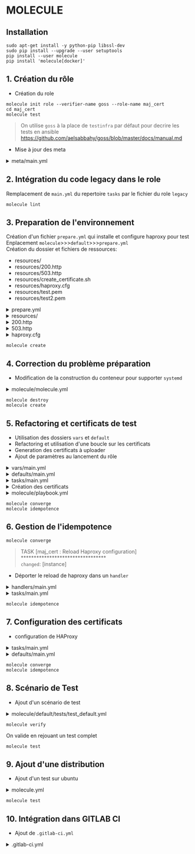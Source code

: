 # MOLECULE

## Installation

```shell
sudo apt-get install -y python-pip libssl-dev
sudo pip install --upgrade --user setuptools
pip install --user molecule
pip install 'molecule[docker]'
```

## 1. Création du rôle

* Création du role

```shell
molecule init role --verifier-name goss --role-name maj_cert
cd maj_cert
molecule test
```

> On utilise `goss` à la place de `testinfra` par défaut pour decrire les tests en ansible<br>
> <https://github.com/aelsabbahy/goss/blob/master/docs/manual.md>

* Mise à jour des meta

<details><summary>meta/main.yml</summary>
<p>

```yml
---
galaxy_info:
  author: Mikaël LE BERRE
  description: Configuration des certificats HAProxy
  company: MLB
  license: Private
  min_ansible_version: 1.2
  platforms:
  - name: Centos
    versions:
    - 7
  - name: Ubuntu
    versions:
    - 16.04
  galaxy_tags: []
dependencies: []
```

</p>
</details>

## 2. Intégration du code legacy dans le role

Remplacement de `main.yml` du repertoire `tasks` par le fichier du role `legacy`

```shell
molecule lint
```

## 3. Preparation de l'environnement

Création d'un fichier `prepare.yml` qui installe et configure haproxy pour test<br>
Enplacement `molecule`>>>`default`>>>`prepare.yml`<br>
Création du dossier et fichiers de ressources:

* resources/
* resources/200.http
* resources/503.http
* resources/create_certificate.sh
* resources/haproxy.cfg
* resources/test.pem
* resources/test2.pem

<details><summary>prepare.yml</summary>
<p>

```yml
---

- name: "Prepare"
  hosts: all
  become: yes

  vars:
    haproxy_dir: "/etc/haproxy"

  tasks:
    - name: "Prepare : Install haproxy"
      package:
        name: "haproxy"
        state: present

    - name: "Prepare : Install openssl"
      package:
        name: "openssl"
        state: present

    - name: "Prepare : generate certificate"
      shell: |
        openssl genrsa -out {{ haproxy_dir }}/default.key 2048
        openssl req -new -key {{ haproxy_dir }}/default.key -out {{ haproxy_dir }}/default.csr -subj "/C=GB/ST=London/L=London/O=Global Security/OU=IT Department/CN=default.com"
        openssl x509 -req -days 365 -in {{ haproxy_dir }}/default.csr -signkey {{ haproxy_dir }}/default.key -out {{ haproxy_dir }}/default.crt
        cat {{ haproxy_dir }}/default.key {{ haproxy_dir }}/default.crt > {{ haproxy_dir }}/default.pem

    - name: "Prepare : copy resources"
      copy:
        src: "{{ item }}"
        dest: "{{ haproxy_dir }}"
      with_items:
        - resources/200.http
        - resources/503.http
        - resources/haproxy.cfg

    - name: "Prepare : reload Haproxy configuration"
      service:
        name: "haproxy"
        state: reloaded
```

</p>
</details>

<details><summary>resources/</summary>
<p>

```html
mkdir -p molecule/default/resources
```

</p>
</details>

<details><summary>200.http</summary>
<p>

```html
HTTP/1.0 200 OK
Cache-Control: no-cache
Connection: close
Content-Type: text/html

<html>
    <title>200 OK</title>
    <body>
        <h1>200 OK</h1>
    </body>
</html>
```

</p>
</details>

<details><summary>503.http</summary>
<p>

```html
HTTP/1.0 503 Service Unavailable
Cache-Control: no-cache
Connection: close
Content-Type: text/html

<html>
    <title>503 Service Unavailable</title>
    <body>
        <h1>503 Service Unavailable</h1>
    </body>
</html>
```

</p>
</details>

<details><summary>haproxy.cfg</summary>
<p>

```ini
global
    log         127.0.0.1 len 4096 local2
    chroot      /var/lib/haproxy
    pidfile     /var/run/haproxy.pid
    user        haproxy
    group       haproxy
    tune.ssl.default-dh-param 2048
    ssl-default-bind-ciphers ECDHE-RSA-AES128-GCM-SHA256:ECDHE-ECDSA-AES128-GCM-SHA256:ECDHE-RSA-AES256-GCM-SHA384:ECDHE-ECDSA-AES256-GCM-SHA384:DHE-RSA-AES128-GCM-SHA256:DHE-DSS-AES128-GCM-SHA256:kEDH+AESGCM:ECDHE-RSA-AES128-SHA256:ECDHE-ECDSA-AES128-SHA256:ECDHE-RSA-AES128-SHA:ECDHE-ECDSA-AES128-SHA:ECDHE-RSA-AES256-SHA384:ECDHE-ECDSA-AES256-SHA384:ECDHE-RSA-AES256-SHA:ECDHE-ECDSA-AES256-SHA:DHE-RSA-AES128-SHA256:DHE-RSA-AES128-SHA:DHE-DSS-AES128-SHA256:DHE-RSA-AES256-SHA256:DHE-DSS-AES256-SHA:DHE-RSA-AES256-SHA:AES128-GCM-SHA256:AES256-GCM-SHA384:AES128-SHA256:AES256-SHA256:AES128-SHA:AES256-SHA:AES:CAMELLIA:DES-CBC3-SHA:!aNULL:!eNULL:!EXPORT:!DES:!RC4:!MD5:!PSK:!aECDH:!EDH-DSS-DES-CBC3-SHA:!EDH-RSA-DES-CBC3-SHA:!KRB5-DES-CBC3-SHA
    ssl-default-bind-options no-sslv3

defaults
    mode        http
    log         global
    option      httplog
    timeout     http-request 10s
    timeout     queue 1m
    timeout     connect 10s
    timeout     client 1m
    timeout     server 7200s
    timeout     http-keep-alive 10s
    timeout     check 10s
    maxconn     5000
    errorfile   503 /etc/haproxy/503.http

frontend web
    bind *:80
    redirect scheme https if !{ ssl_fc }
    default_backend b_default

frontend webssl
    bind *:443 ssl crt /etc/haproxy/default.pem no-sslv3
    http-request set-header X-Forwarded-Proto https if { ssl_fc }
    capture request header User-Agent len 20
    default_backend b_default

backend b_default
    errorfile 503 /etc/haproxy/200.http
```

</p>
</details>

```shell
molecule create
```

## 4. Correction du problème préparation

* Modification de la construction du conteneur pour supporter `systemd`

<details><summary>molecule/molecule.yml</summary>
<p>

```yml
---
dependency:
  name: galaxy
driver:
  name: docker
lint:
  name: yamllint
platforms:
  - name: instance
    image: centos:7
    # --- systemd ---
    command: /sbin/init
    tmpfs:
      - /run
      - /tmp
    volumes:
      - /sys/fs/cgroup:/sys/fs/cgroup:ro
provisioner:
  name: ansible
  lint:
    name: ansible-lint
verifier:
  name: goss
  lint:
    name: yamllint
```

</p>
</details>

```shell
molecule destroy
molecule create
```

## 5. Refactoring et certificats de test

* Utilisation des dossiers `vars` et `default`
* Refactoring et utilisation d'une boucle sur les certificats
* Generation des certificats à uploader
* Ajout de paramètres au lancement du rôle

<details><summary>vars/main.yml</summary>
<p>

```yml
---
cert_files: []
```

</p>
</details>

<details><summary>defaults/main.yml</summary>
<p>

```yml
---
certs_dir: "/etc/haproxy"
```

</p>
</details>

<details><summary>tasks/main.yml</summary>
<p>

```yml
---
- name: "Copy ssl cert for web server"
  copy:
    src: "{{ item.folder }}/{{ item.filename }}"
    dest: "{{ certs_dir }}/{{ item.filename }}"
  with_items:
    - "{{ cert_files }}"

- name: "Reload Haproxy configuration"
  service:
    name: "haproxy"
    state: reloaded
```

</p>
</details>

<details><summary>Création des certificats</summary>
<p>

script `molecule/default/resources/create_certificate.sh` d'aide à la génération des certificats
```shell
#!/bin/bash

if [ -z $1 ]; then
    echo "please enter certificate name as parameter"
    echo "create_certificate.sh default"
    exit 1
else
    name=$1
fi

validity=11499

openssl genrsa -out ${name}.key 2048
openssl req -new -key ${name}.key -out ${name}.csr -subj "/C=GB/ST=London/L=London/O=Global Security/OU=IT Department/CN=${name}.com"
openssl x509 -req -days ${validity} -in ${name}.csr -signkey ${name}.key -out ${name}.crt
cat ${name}.key ${name}.crt > ${name}.pem

rm -f ${name}.crt ${name}.csr ${name}.key

openssl x509 -enddate -noout -in ${name}.pem
```

Generation des certificats de test
```shell
cd molecule/default/resources
sh ./create_certificate.sh test
sh ./create_certificate.sh test2
cd -
```

</p>
</details>

<details><summary>molecule/playbook.yml</summary>
<p>

```yml
---
- name: Converge
  hosts: all
  roles:
    - role: maj_cert
      cert_files:
        - filename: "test.pem"
          folder: "resources"
        - filename: "test2.pem"
          folder: "resources"
```

</p>
</details>

```shell
molecule converge
molecule idempotence
```

## 6. Gestion de l'idempotence

```shell
molecule converge
```
> TASK [maj_cert : Reload Haproxy configuration] *********************************<br>
`changed`: [instance]

* Déporter le reload de haproxy dans un `handler`

<details><summary>handlers/main.yml</summary>
<p>

```yml
---
- name: "Reload Haproxy configuration"
  service:
    name: "haproxy"
    state: reloaded
```

</p>
</details>

<details><summary>tasks/main.yml</summary>
<p>

```yml
---
- name: "Copy ssl cert for web server"
  copy:
    src: "{{ item.folder }}/{{ item.filename }}"
    dest: "{{ certs_dir }}/{{ item.filename }}"
  with_items:
    - "{{ cert_files }}"
  notify:
     - Reload Haproxy configuration
```

</p>
</details>

```shell
molecule idempotence
```

## 7. Configuration des certificats

* configuration de HAProxy

<details><summary>tasks/main.yml</summary>
<p>

```yml
---
- name: "Copy ssl cert for web server"
  copy:
    src: "{{ item.folder }}/{{ item.filename }}"
    dest: "{{ certs_dir }}/{{ item.filename }}"
  with_items:
    - "{{ cert_files }}"
  notify:
     - Reload Haproxy configuration

- name: "intialize certs string"
  set_fact:
    certs_strings: ""

- name: "create certs string"
  set_fact:
    certs_strings: "{{ certs_strings }} crt {{ certs_dir }}/{{ item.filename }}"
  with_items:
    - "{{ cert_files }}"

- name: "view certs string"
  debug:
    msg: "{{ certs_strings }}"

- name: "update ssl configuration"
  lineinfile:
    path: "{{ haproxy_config }}"
    regexp: '(^.*{{ frontend_port }}.*?)\ crt.*(\ no-sslv3.*$)'
    line: '\1{{ certs_strings }}\2'
    backrefs: yes
    state: present
  notify:
     - Reload Haproxy configuration
```

</p>
</details>

<details><summary>defaults/main.yml</summary>
<p>

```yml
---
haproxy_config: "/etc/haproxy/haproxy.cfg"
certs_dir: "/etc/haproxy"
frontend_port: "443"
```

</p>
</details>

```shell
molecule converge
molecule idempotence
```

## 8. Scénario de Test

* Ajout d'un scénario de test

<details><summary>molecule/default/tests/test_default.yml</summary>
<p>

```yml
# Molecule managed

---
command:
  version:
    exit-status: 0
    exec: "echo -n | openssl s_client -connect 127.0.0.1:443 -servername test2.com 2>/dev/null | openssl x509 -noout -text | grep -i 'subject:' | sed 's/^.*CN=//'"
    stdout:
    - test2.com
    stderr: []
    timeout: 1000
    skip: false
```

</p>
</details>

```shell
molecule verify
```

On valide en rejouant un test complet

```shell
molecule test
```

## 9. Ajout d'une distribution

* Ajout d'un test sur ubuntu

<details><summary>molecule.yml</summary>
<p>

```yml
---
dependency:
  name: galaxy
driver:
  name: docker
lint:
  name: yamllint
platforms:
  - name: centos
    image: centos:7
    # --- systemd ---
    command: /sbin/init
    tmpfs:
      - /run
      - /tmp
    volumes:
      - /sys/fs/cgroup:/sys/fs/cgroup:ro
  - name: ubuntu
    image: ubuntu:16.04
    # --- systemd ---
    command: /sbin/init
    security_opts:
      - seccomp=unconfined  
    tmpfs:
      - /tmp
      - /run
      - /run/lock
    volumes:
      - /sys/fs/cgroup:/sys/fs/cgroup:ro
provisioner:
  name: ansible
  lint:
    name: ansible-lint
verifier:
  name: goss
  lint:
    name: yamllint
```

</p>
</details>

```shell
molecule test
```

## 10. Intégration dans GITLAB CI

* Ajout de `.gitlab-ci.yml`

<details><summary>.gitlab-ci.yml</summary>
<p>

```yml
---
image: quay.io/ansible/molecule:latest
services:
  - docker:dind

stages:
  - tests

before_script:
  - docker -v
  - python -V
  - ansible --version
  - molecule --version

molecule:
  stage: tests
  tags:
    - docker
  variables:
    DOCKER_HOST: "tcp://docker:2375"
    PY_COLORS: 1
  script:
    - molecule test
```

## 11. Bonus - Utilisation du driver VAGRANT

> TODO

